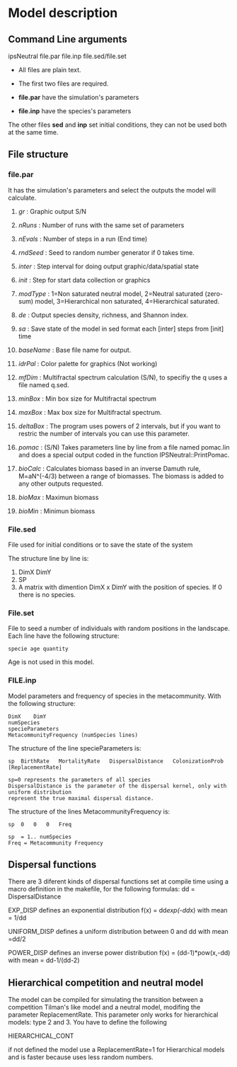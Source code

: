 # Model description

## Command Line arguments 

ipsNeutral file.par file.inp file.sed/file.set

- All files are plain text. 
- The first two files are required.

- **file.par** have the simulation's parameters
- **file.inp** have the species's parameters

The other files **sed** and **inp** set initial conditions, they can not be used both at the same time.

## File structure

### file.par

It has the simulation's parameters and select the outputs the model will calculate.

1. *gr*		: Graphic output S/N

2. *nRuns*		: Number of runs with the same set of parameters

3. *nEvals*		: Number of steps in a run (End time)

4. *rndSeed*	: Seed to random number generator if 0 takes time.

5. *inter*		: Step interval for doing output graphic/data/spatial state

6. *init*		: Step for start data collection or graphics 

7. *modType*	: 1=Non saturated neutral model, 2=Neutral saturated (zero-sum) model, 
	 	3=Hierarchical non saturated, 4=Hierarchical saturated.

8.	*de*		: Output species density, richness, and Shannon index. 

9.	*sa*		: Save state of the model in sed format each [inter] steps from [init] time  

10.	*baseName*	: Base file name for output.

11. *idrPal*	: Color palette for graphics (Not working)

13.	*mfDim* 	: Multifractal spectrum calculation (S/N), to specifiy the q uses a file named q.sed.
		
14. *minBox* 	: Min box size for Multifractal spectrum

15. *maxBox*	: Max box size for Multifractal spectrum.

16.	*deltaBox*	: The program uses powers of 2 intervals, but if you want to restric the number of intervals you can use this parameter.
		
8.	*pomac*		: (S/N) Takes parameters line by line from a file named pomac.lin and does a special output coded in the function IPSNeutral::PrintPomac.

9.	*bioCalc*	: Calculates biomass based in an inverse Damuth rule, M=aN^(-4/3)  between a range of biomasses. The biomass is added to any other outputs requested.

10. *bioMax*	: Maximun biomass

11. *bioMin*	: Minimun biomass 

### File.sed

File used for initial conditions or to save the state of the system

The structure line by line is:

1.	DimX	DimY
2.	SP
3.	A matrix with dimention DimX x DimY with the position of species. If 0 there is no species.


### File.set

File to seed a number of individuals with random positions in the landscape. Each line have the following structure:

	specie age quantity 

Age is not used in this model.
	

### FILE.**inp**

Model parameters and frequency of species in the metacommunity.
With the following structure:

	DimX	DimY
	numSpecies
	specieParameters
	MetacommunityFrequency (numSpecies lines)
	
The structure of the line specieParameters is:

	sp	BirthRate	MortalityRate	DispersalDistance	ColonizationProb	[ReplacementRate]
	
	sp=0 represents the parameters of all species 
	DispersalDistance is the parameter of the dispersal kernel, only with uniform distribution
	represent the true maximal dispersal distance.

The structure of the lines MetacommunityFrequency is:

	sp	0	0	0	Freq
	
	sp  = 1.. numSpecies 
	Freq = Metacommunity Frequency 


	
## Dispersal functions

There are 3 diferent kinds of dispersal functions set at compile time using a macro definition in the makefile, for the following formulas: dd = DispersalDistance

EXP_DISP defines an exponential distribution f(x) = dd*exp(-dd*x) with mean = 1/dd

UNIFORM_DISP defines a uniform distribution between 0 and dd with mean =dd/2

POWER_DISP defines an inverse power distribution f(x) = (dd-1)*pow(x,-dd) with mean = dd-1/(dd-2)

## Hierarchical competition and neutral model

The model can be compiled for simulating the transition between a competition Tilman's like model and a neutral model, modifing the parameter ReplacementRate. This parameter only works for hierarchical models: type 2 and 3. You have to define the following 

HIERARCHICAL_CONT

if not defined the model use a ReplacementRate=1 for Hierarchical models and is faster because uses less random numbers. 
  

